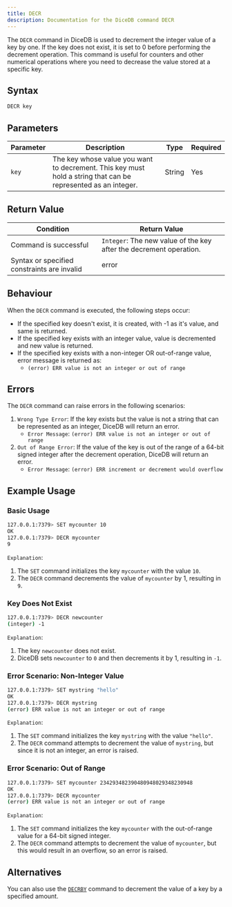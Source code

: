 ```yaml
---
title: DECR
description: Documentation for the DiceDB command DECR
---
```


The `DECR` command in DiceDB is used to decrement the integer value of a key by one. If the key does not exist, it is set to 0 before performing the decrement operation. This command is useful for counters and other numerical operations where you need to decrease the value stored at a specific key.

## Syntax

```bash
DECR key
```

## Parameters

| Parameter | Description                                                                                                   | Type   | Required |
| --------- | ------------------------------------------------------------------------------------------------------------- | ------ | -------- |
| `key`     | The key whose value you want to decrement. This key must hold a string that can be represented as an integer. | String | Yes      |

## Return Value

| Condition                                   | Return Value                                                       |
| ------------------------------------------- | ------------------------------------------------------------------ |
| Command is successful                       | `Integer`: The new value of the key after the decrement operation. |
| Syntax or specified constraints are invalid | error                                                              |

## Behaviour

When the `DECR` command is executed, the following steps occur:

- If the specified key doesn't exist, it is created, with -1 as it's value, and same is returned.
- If the specified key exists with an integer value, value is decremented and new value is returned.
- If the specified key exists with a non-integer OR out-of-range value, error message is returned as:
  - `(error) ERR value is not an integer or out of range`

## Errors

The `DECR` command can raise errors in the following scenarios:

1. `Wrong Type Error`: If the key exists but the value is not a string that can be represented as an integer, DiceDB will return an error.
   - `Error Message`: `(error) ERR value is not an integer or out of range`
1. `Out of Range Error`: If the value of the key is out of the range of a 64-bit signed integer after the decrement operation, DiceDB will return an error.
   - `Error Message`: `(error) ERR increment or decrement would overflow`

## Example Usage

### Basic Usage

```bash
127.0.0.1:7379> SET mycounter 10
OK
127.0.0.1:7379> DECR mycounter
9
```

`Explanation`:

1. The `SET` command initializes the key `mycounter` with the value `10`.
2. The `DECR` command decrements the value of `mycounter` by 1, resulting in `9`.

### Key Does Not Exist

```bash
127.0.0.1:7379> DECR newcounter
(integer) -1
```

`Explanation`:

1. The key `newcounter` does not exist.
2. DiceDB sets `newcounter` to `0` and then decrements it by 1, resulting in `-1`.

### Error Scenario: Non-Integer Value

```bash
127.0.0.1:7379> SET mystring "hello"
OK
127.0.0.1:7379> DECR mystring
(error) ERR value is not an integer or out of range
```

`Explanation`:

1. The `SET` command initializes the key `mystring` with the value `"hello"`.
2. The `DECR` command attempts to decrement the value of `mystring`, but since it is not an integer, an error is raised.

### Error Scenario: Out of Range

```bash
127.0.0.1:7379> SET mycounter 234293482390480948029348230948
OK
127.0.0.1:7379> DECR mycounter
(error) ERR value is not an integer or out of range
```

`Explanation`:

1. The `SET` command initializes the key `mycounter` with the out-of-range value for a 64-bit signed integer.
1. The `DECR` command attempts to decrement the value of `mycounter`, but this would result in an overflow, so an error is raised.

## Alternatives

You can also use the [`DECRBY`](/commands/decrby) command to decrement the value of a key by a specified amount.